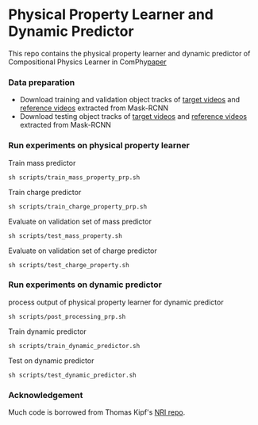 # Physical Property Learner and Dynamic Predictor
This repo contains the physical property learner and dynamic predictor of Compositional Physics Learner in ComPhy[paper](https://openreview.net/pdf?id=wgQoeAdyk11)

### Data preparation
- Download training and validation object tracks of [target videos](https://drive.google.com/file/d/1hr_x85_FqKp17z7ZdNOoKrQK3EthbkiQ/view?usp=sharing) and [reference videos](https://drive.google.com/file/d/1F16qhzsyVtGUjYTAZhWkL6RhZx_adSEv/view?usp=sharing) extracted from Mask-RCNN
- Download testing object tracks of [target videos](https://drive.google.com/file/d/1jP_kYzZbWuSHXox21o8doe-qqAERQWKP/view?usp=sharing) and [reference videos](https://drive.google.com/file/d/1kRh5t9k0U6v_2yZEMWvtPdPPpF6hp4H7/view?usp=sharing) extracted from Mask-RCNN

### Run experiments on physical property learner
Train mass predictor
```
sh scripts/train_mass_property_prp.sh
```
Train charge predictor
```
sh scripts/train_charge_property_prp.sh
```
Evaluate on validation set of  mass predictor
```
sh scripts/test_mass_property.sh
```
Evaluate on validation set of charge predictor
```
sh scripts/test_charge_property.sh
```

### Run experiments on dynamic predictor
process output of physical property learner for dynamic predictor
```
sh scripts/post_processing_prp.sh
```
Train dynamic predictor
```
sh scripts/train_dynamic_predictor.sh
```
Test on dynamic predictor
```
sh scripts/test_dynamic_predictor.sh
```



### Acknowledgement
Much code is borrowed from Thomas Kipf's [NRI repo](https://github.com/ethanfetaya/NRI.git).

